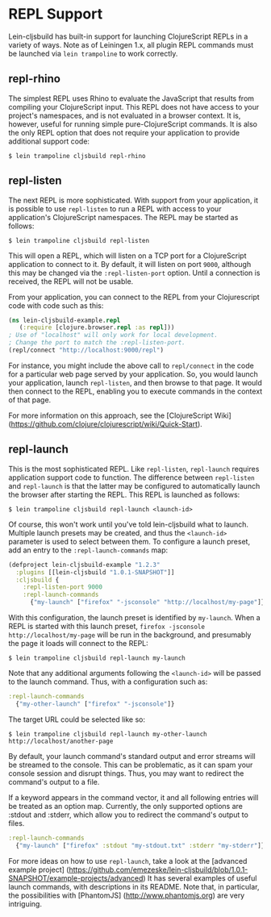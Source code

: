 # REPL Support

Lein-cljsbuild has built-in support for launching ClojureScript REPLs in a variety
of ways.  Note as of Leiningen 1.x, all plugin REPL commands must be launched
via `lein trampoline` to work correctly.

## repl-rhino

The simplest REPL uses Rhino to evaluate the JavaScript that results from compiling
your ClojureScript input.  This REPL does not have access to your project's namespaces,
and is not evaluated in a browser context.  It is, however, useful for running simple
pure-ClojureScript commands.  It is also the only REPL option that does not require
your application to provide additional support code:

    $ lein trampoline cljsbuild repl-rhino

## repl-listen

The next REPL is more sophisticated.  With support from your application, it is possible
to use `repl-listen` to run a REPL with access to your application's ClojureScript namespaces.
The REPL may be started as follows:

    $ lein trampoline cljsbuild repl-listen

This will open a REPL, which will listen on a TCP port for a ClojureScript application
to connect to it.  By default, it will listen on port `9000`, although this may be changed
via the `:repl-listen-port` option.  Until a connection is received, the REPL will not be
usable.

From your application, you can connect to the REPL from your Clojurescript code with code such as this:

```clj
(ns lein-cljsbuild-example.repl
   (:require [clojure.browser.repl :as repl]))
; Use of "localhost" will only work for local development.
; Change the port to match the :repl-listen-port.
(repl/connect "http://localhost:9000/repl")
```

For instance, you might include the above call to `repl/connect` in the code for
a particular web page served by your application.  So, you would launch your application,
launch `repl-listen`, and then browse to that page.  It would then connect to the REPL,
enabling you to execute commands in the context of that page.

For more information on this approach, see the
[ClojureScript Wiki] (https://github.com/clojure/clojurescript/wiki/Quick-Start).

## repl-launch

This is the most sophisticated REPL.  Like `repl-listen`, `repl-launch` requires
application support code to function.  The difference between `repl-listen` and `repl-launch`
is that the latter may be configured to automatically launch the browser after starting
the REPL.  This REPL is launched as follows:

    $ lein trampoline cljsbuild repl-launch <launch-id>

Of course, this won't work until you've told lein-cljsbuild what to launch.  Multiple
launch presets may be created, and thus the `<launch-id>` parameter is used to select
between them.  To configure a launch preset, add an entry to the `:repl-launch-commands` map:

```clj
(defproject lein-cljsbuild-example "1.2.3"
  :plugins [[lein-cljsbuild "1.0.1-SNAPSHOT"]]
  :cljsbuild {
    :repl-listen-port 9000
    :repl-launch-commands
      {"my-launch" ["firefox" "-jsconsole" "http://localhost/my-page"]})
```

With this configuration, the launch preset is identified by `my-launch`.  When a REPL
is started with this launch preset, `firefox -jsconsole http://localhost/my-page`
will be run in the background, and presumably the page it loads will connect to the REPL:

    $ lein trampoline cljsbuild repl-launch my-launch

Note that any additional arguments following the `<launch-id>` will be passed to the
launch command.  Thus, with a configuration such as:

```clj
:repl-launch-commands
  {"my-other-launch" ["firefox" "-jsconsole"]}
```

The target URL could be selected like so:

    $ lein trampoline cljsbuild repl-launch my-other-launch http://localhost/another-page

By default, your launch command's standard output and error streams will be streamed
to the console.  This can be problematic, as it can spam your console session and
disrupt things.  Thus, you may want to redirect the command's output to a file.

If a keyword appears in the command vector, it and all following entries will be
treated as an option map.  Currently, the only supported options are
:stdout and :stderr, which allow you to redirect the command's output to files.

```clj
:repl-launch-commands
  {"my-launch" ["firefox" :stdout "my-stdout.txt" :stderr "my-stderr"]}
```

For more ideas on how to use `repl-launch`, take a look at the
[advanced example project] (https://github.com/emezeske/lein-cljsbuild/blob/1.0.1-SNAPSHOT/example-projects/advanced)
It has several examples of useful launch commands, with descriptions in its README.
Note that, in particular, the possibilities with
[PhantomJS] (http://www.phantomjs.org)
are very intriguing.
